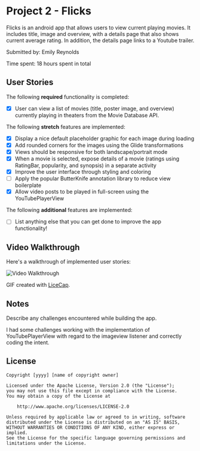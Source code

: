 # Project 2 - Flicks

Flicks is an android app that allows users to view current playing movies. It includes title, image and overview, with a details page that also shows current average rating. In addition, the details page links to a Youtube trailer.

Submitted by: Emily Reynolds

Time spent: 18 hours spent in total

## User Stories

The following **required** functionality is completed:

* [x] User can view a list of movies (title, poster image, and overview) currently playing in theaters from the Movie Database API.

The following **stretch** features are implemented:

* [x] Display a nice default placeholder graphic for each image during loading
* [x] Add rounded corners for the images using the Glide transformations
* [x] Views should be responsive for both landscape/portrait mode
* [x] When a movie is selected, expose details of a movie (ratings using RatingBar, popularity, and synopsis) in a separate activity
* [x] Improve the user interface through styling and coloring
* [ ] Apply the popular ButterKnife annotation library to reduce view boilerplate
* [x] Allow video posts to be played in full-screen using the YouTubePlayerView

The following **additional** features are implemented:

* [ ] List anything else that you can get done to improve the app functionality!

## Video Walkthrough

Here's a walkthrough of implemented user stories:

<img src='http://i.imgur.com/link/to/your/gif/file.gif' title='Video Walkthrough' width='' alt='Video Walkthrough' />

GIF created with [LiceCap](http://www.cockos.com/licecap/).

## Notes

Describe any challenges encountered while building the app.

I had some challenges working with the implementation of YouTubePlayerView with regard to the imageview listener and correctly coding the intent.

## License

    Copyright [yyyy] [name of copyright owner]

    Licensed under the Apache License, Version 2.0 (the "License");
    you may not use this file except in compliance with the License.
    You may obtain a copy of the License at

        http://www.apache.org/licenses/LICENSE-2.0

    Unless required by applicable law or agreed to in writing, software
    distributed under the License is distributed on an "AS IS" BASIS,
    WITHOUT WARRANTIES OR CONDITIONS OF ANY KIND, either express or implied.
    See the License for the specific language governing permissions and
    limitations under the License.
